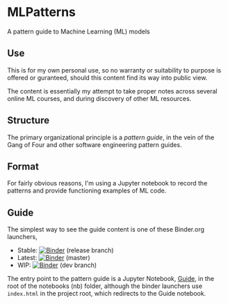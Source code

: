 # MLPatterns

A pattern guide to Machine Learning (ML) models

## Use

This is for my own personal use, so no warranty or suitability to purpose is offered or guranteed, should this content
find its way into public view.

The content is essentially my attempt to take proper notes across several online ML courses, and during discovery of
other ML resources.

## Structure

The primary organizational principle is a _pattern guide_, in the vein of the Gang of Four and other software
engineering pattern guides.

## Format

For fairly obvious reasons, I'm using a Jupyter notebook to record the patterns and provide functioning examples of ML
code.

## Guide

The simplest way to see the guide content is one of these Binder.org launchers,

- Stable: [![Binder](https://mybinder.org/badge_logo.svg)](https://mybinder.org/v2/gh/slhenty/machine-learning-pattern-guide/stable?urlpath=tree%2Findex.html) (release branch)
- Latest: [![Binder](https://mybinder.org/badge_logo.svg)](https://mybinder.org/v2/gh/slhenty/machine-learning-pattern-guide/master?urlpath=tree%2Findex.html)  (master)
- WIP: [![Binder](https://mybinder.org/badge_logo.svg)](https://mybinder.org/v2/gh/slhenty/machine-learning-pattern-guide/WIP?urlpath=tree%2Findex.html) (dev branch)

The entry point to the pattern guide is a Jupyter Notebook, [Guide](mlpatterns/nb/Guide.ipynb), in the root of the notebooks (nb) folder, although the binder launchers use `index.html` in the project root, which redirects to the Guide notebook.
